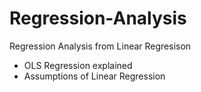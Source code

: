 # Regression-Analysis
Regression Analysis from Linear Regresison
- OLS Regression explained
- Assumptions of Linear Regression
